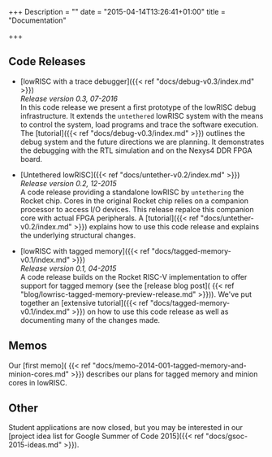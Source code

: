 +++
Description = ""
date = "2015-04-14T13:26:41+01:00"
title = "Documentation"

+++

## Code Releases

* [lowRISC with a trace debugger]({{< ref "docs/debug-v0.3/index.md" >}})
<br>*Release version 0.3, 07-2016*
<br>In this code release we present a first prototype of the lowRISC debug
infrastructure. It extends the `untethered` lowRISC system with the
means to control the system, load programs and trace the software
execution. The [tutorial]({{< ref "docs/debug-v0.3/index.md" >}})
outlines the debug system and the future directions we are
planning. It demonstrates the debugging with the RTL simulation and on
the Nexys4 DDR FPGA board.

* [Untethered lowRISC]({{< ref "docs/untether-v0.2/index.md" >}})
<br>*Release version 0.2, 12-2015*
<br>A code release providing a standalone lowRISC by `untethering` the Rocket chip.
Cores in the original Rocket chip relies on a  companion processor to access I/O devices.
This release repalce this companion core with actual FPGA peripherals.
A [tutorial]({{< ref "docs/untether-v0.2/index.md" >}}) explains how to use this code release and explains the underlying structural changes.

* [lowRISC with tagged memory]({{< ref "docs/tagged-memory-v0.1/index.md" >}})
<br> *Release version 0.1, 04-2015*
<br>A code release builds on the Rocket RISC-V implementation to offer
support for tagged memory (see the [release blog post](
{{< ref "blog/lowrisc-tagged-memory-preview-release.md" >}})). We've put together an
[extensive tutorial]({{< ref "docs/tagged-memory-v0.1/index.md" >}}) on how to use this
code release as well as documenting many of the changes made.

## Memos

Our [first memo](
{{< ref "docs/memo-2014-001-tagged-memory-and-minion-cores.md" >}}) describes our
plans for tagged memory and minion cores in lowRISC.

## Other

Student applications are now closed, but you may be interested in our [project
idea list for Google Summer of Code 2015]({{< ref "docs/gsoc-2015-ideas.md" >}}).

